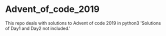 # Advent_of_code_2019
This repo deals with solutions to Advent of code 2019 in python3
'Solutions of Day1 and Day2 not included.'
